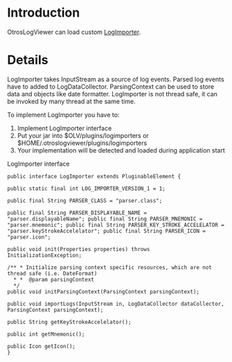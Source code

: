 # Introduction #

OtrosLogViewer can load custom [LogImporter](https://raw.githubusercontent.com/otros-systems/otroslogviewer/master/OtrosLogViewer-app/src/main/java/pl/otros/logview/api/importer/LogImporter.java).


# Details #

LogImporter takes InputStream as a source of log events. Parsed log events have to added to LogDataCollector. ParsingContext can be used to store data and objects like date formatter. LogImporter is not thread safe, it can be invoked by many thread at the same time.

To implement LogImporter you have to:
  1. Implement LogImporter interface
  1. Put your jar into $OLV/plugins/logimporters or $HOME/.otroslogviewer/plugins/logimporters
  1. Your implementation will be detected and loaded during application start

LogImporter interface
```
public interface LogImporter extends PluginableElement {

public static final int LOG_IMPORTER_VERSION_1 = 1;

public final String PARSER_CLASS = "parser.class";

public final String PARSER_DISPLAYABLE_NAME = "parser.displayableName"; public final String PARSER_MNEMONIC = "parser.mnemonic"; public final String PARSER_KEY_STROKE_ACCELELATOR = "parser.keyStrokeAccelelator"; public final String PARSER_ICON = "parser.icon";

public void init(Properties properties) throws InitializationException;

/** * Initialize parsing context specific resources, which are not thread safe (i.e. DateFormat) 
  * *  @param parsingContext 
  */
public void initParsingContext(ParsingContext parsingContext);

public void importLogs(InputStream in, LogDataCollector dataCollector, ParsingContext parsingContext);

public String getKeyStrokeAccelelator();

public int getMnemonic();

public Icon getIcon(); 
}

```


